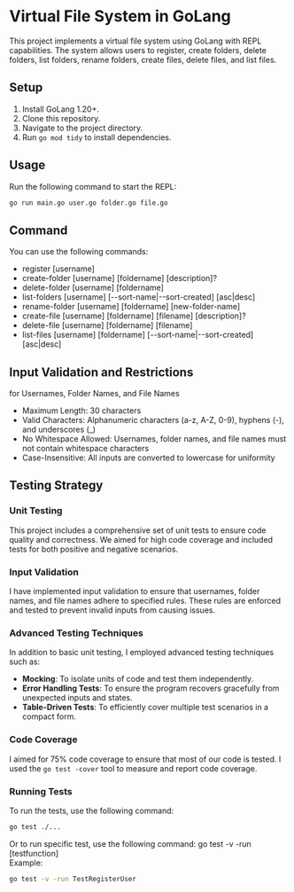 # Virtual File System in GoLang

This project implements a virtual file system using GoLang with REPL capabilities. The system allows users to register, create folders, delete folders, list folders, rename folders, create files, delete files, and list files.

## Setup

1. Install GoLang 1.20+.
2. Clone this repository.
3. Navigate to the project directory.
4. Run `go mod tidy` to install dependencies.

## Usage

Run the following command to start the REPL:

```sh
go run main.go user.go folder.go file.go
```

## Command
You can use the following commands:

- register [username]
- create-folder [username] [foldername] [description]?
- delete-folder [username] [foldername]
- list-folders [username] [--sort-name|--sort-created] [asc|desc]
- rename-folder [username] [foldername] [new-folder-name]
- create-file [username] [foldername] [filename] [description]?
- delete-file [username] [foldername] [filename]
- list-files [username] [foldername] [--sort-name|--sort-created] [asc|desc]

## Input Validation and Restrictions
for Usernames, Folder Names, and File Names
- Maximum Length: 30 characters
- Valid Characters: Alphanumeric characters (a-z, A-Z, 0-9), hyphens (-), and underscores (_)
- No Whitespace Allowed: Usernames, folder names, and file names must not contain whitespace characters
- Case-Insensitive: All inputs are converted to lowercase for uniformity


## Testing Strategy

### Unit Testing

This project includes a comprehensive set of unit tests to ensure code quality and correctness. We aimed for high code coverage and included tests for both positive and negative scenarios.

### Input Validation

I have implemented input validation to ensure that usernames, folder names, and file names adhere to specified rules. These rules are enforced and tested to prevent invalid inputs from causing issues.

### Advanced Testing Techniques

In addition to basic unit testing, I employed advanced testing techniques such as:
- **Mocking**: To isolate units of code and test them independently.
- **Error Handling Tests**: To ensure the program recovers gracefully from unexpected inputs and states.
- **Table-Driven Tests**: To efficiently cover multiple test scenarios in a compact form.

### Code Coverage

I aimed for 75% code coverage to ensure that most of our code is tested. I used the `go test -cover` tool to measure and report code coverage.

### Running Tests

To run the tests, use the following command:
```sh
go test ./...
```
Or to run specific test, use the following command:
go test -v -run [testfunction]  
Example: 
```sh
go test -v -run TestRegisterUser
```

